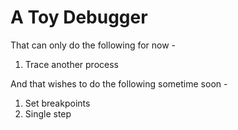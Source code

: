 # A Toy Debugger

That can only do the following for now -
1. Trace another process

And that wishes to do the following sometime soon -
1. Set breakpoints
2. Single step